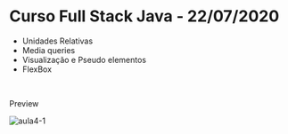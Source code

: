 # Curso Full Stack Java - 22/07/2020
<ul>
  <li>Unidades Relativas</li>
  <li>Media queries</li>
  <li>Visualização e Pseudo elementos</li>
  <li>FlexBox</li>
</ul>
<br>
<p>Preview</p>
<img src="https://i.ibb.co/4Jqz2yN/aula4-1.png" alt="aula4-1" border="0">
